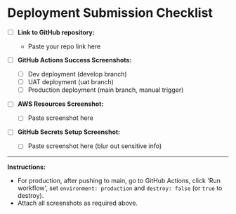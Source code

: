 # Deployment Submission Checklist

- [ ] **Link to GitHub repository:**
  - Paste your repo link here

- [ ] **GitHub Actions Success Screenshots:**
  - [ ] Dev deployment (develop branch)
  - [ ] UAT deployment (uat branch)
  - [ ] Production deployment (main branch, manual trigger)

- [ ] **AWS Resources Screenshot:**
  - [ ] Paste screenshot here

- [ ] **GitHub Secrets Setup Screenshot:**
  - [ ] Paste screenshot here (blur out sensitive info)

---

**Instructions:**
- For production, after pushing to main, go to GitHub Actions, click 'Run workflow', set `environment: production` and `destroy: false` (or `true` to destroy).
- Attach all screenshots as required above.
